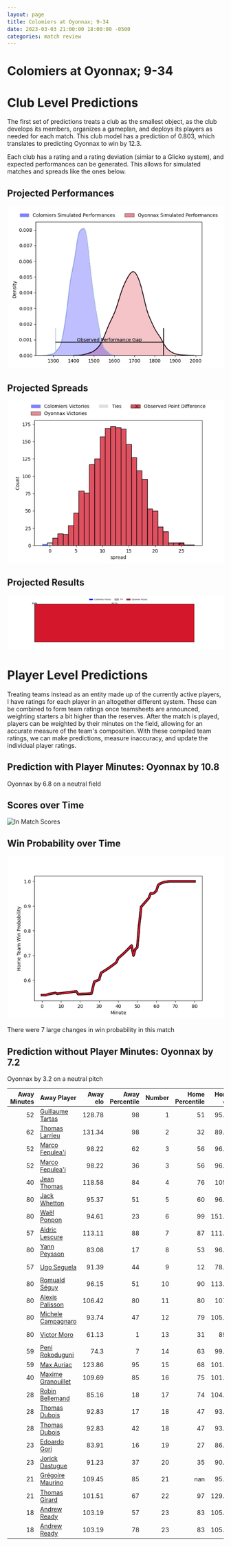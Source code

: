```yaml
---  
layout: page  
title: Colomiers at Oyonnax; 9-34  
date: 2023-03-03 21:00:00 18:00:00 -0500  
categories: match review  
---
```

# Colomiers at Oyonnax; 9-34

# Club Level Predictions


The first set of predictions treats a club as the smallest object, as the club develops its members, organizes a gameplan, and deploys its players as needed for each match. This club model has a prediction of 0.803, which translates to predicting Oyonnax to win by 12.3.

Each club has a rating and a rating deviation (simiar to a Glicko system), and expected performances can be generated. This allows for simulated matches and spreads like the ones below.
## Projected Performances


![Projected Performances](plots/performances_2023-03-03-Oyonnax-Colomiers.png)
## Projected Spreads


![Projected Spreads](plots/spreads_2023-03-03-Oyonnax-Colomiers.png)
## Projected Results


![Projected Results](plots/resultbar_2023-03-03-Oyonnax-Colomiers.png)
# Player Level Predictions


Treating teams instead as an entity made up of the currently active players, I have ratings for each player in an altogether different system. These can be combined to form team ratings once teamsheets are announced, weighting starters a bit higher than the reserves. After the match is played, players can be weighted by their minutes on the field, allowing for an accurate measure of the team's composition. With these compiled team ratings, we can make predictions, measure inaccuracy, and update the individual player ratings.
## Prediction with Player Minutes: Oyonnax by 10.8


Oyonnax by 6.8 on a neutral field
## Scores over Time


![In Match Scores](plots/recap_scores_2023-03-03-Oyonnax-Colomiers.png)
## Win Probability over Time


![In Match Predictions](plots/recap_prob_2023-03-03-Oyonnax-Colomiers.png)

There were 7 large changes in win probability in this match
## Prediction without Player Minutes: Oyonnax by 7.2


Oyonnax by 3.2 on a neutral pitch



|   Away Minutes | Away Player                                                         |   Away elo |   Away Percentile |   Number |   Home Percentile |   Home elo | Home Player                                                           |   Home Minutes |
|---------------:|:--------------------------------------------------------------------|-----------:|------------------:|---------:|------------------:|-----------:|:----------------------------------------------------------------------|---------------:|
|             52 | [Guillaume Tartas](..//playerfiles//GuillaumeTartas_cleaned.md)     |     128.78 |                98 |        1 |                51 |      95.11 | [Tommy Raynaud](..//playerfiles//TommyRaynaud_cleaned.md)             |             64 |
|             62 | [Thomas Larrieu](..//playerfiles//ThomasLarrieu_cleaned.md)         |     131.34 |                98 |        2 |                32 |      89.54 | [Teddy Durand](..//playerfiles//TeddyDurand_cleaned.md)               |             49 |
|             52 | [Marco Fepulea'i](..//playerfiles//MarcoFepulea'i_cleaned.md)       |      98.22 |                62 |        3 |                56 |      96.83 | [Thomas Laclayat](..//playerfiles//ThomasLaclayat_cleaned.md)         |             49 |
|             52 | [Marco Fepulea'i](..//playerfiles//MarcoFepulea'i_cleaned.md)       |      98.22 |                36 |        3 |                56 |      96.83 | [Thomas Laclayat](..//playerfiles//ThomasLaclayat_cleaned.md)         |             49 |
|             40 | [Jean Thomas](..//playerfiles//JeanThomas_cleaned.md)               |     118.58 |                84 |        4 |                76 |     105.1  | [Phoenix Battye](..//playerfiles//PhoenixBattye_cleaned.md)           |             62 |
|             80 | [Jack Whetton](..//playerfiles//JackWhetton_cleaned.md)             |      95.37 |                51 |        5 |                60 |      96.85 | [Hugo Fabregue](..//playerfiles//HugoFabregue_cleaned.md)             |             49 |
|             80 | [Waël Ponpon](..//playerfiles//WaëlPonpon_cleaned.md)               |      94.61 |                23 |        6 |                99 |     151.79 | [Kevin Lebreton](..//playerfiles//KevinLebreton_cleaned.md)           |             80 |
|             57 | [Aldric Lescure](..//playerfiles//AldricLescure_cleaned.md)         |     113.11 |                88 |        7 |                87 |     111.51 | [Loïc Credoz](..//playerfiles//LoïcCredoz_cleaned.md)                 |             58 |
|             80 | [Yann Peysson](..//playerfiles//YannPeysson_cleaned.md)             |      83.08 |                17 |        8 |                53 |      96.24 | [Rory Grice](..//playerfiles//RoryGrice_cleaned.md)                   |             80 |
|             57 | [Ugo Seguela](..//playerfiles//UgoSeguela_cleaned.md)               |      91.39 |                44 |        9 |                12 |      78.44 | [Ilan El Khattabi](..//playerfiles//IlanElKhattabi_cleaned.md)        |             68 |
|             80 | [Romuald Séguy](..//playerfiles//RomualdSéguy_cleaned.md)           |      96.15 |                51 |       10 |                90 |     113.72 | [Justin Bouraux](..//playerfiles//JustinBouraux_cleaned.md)           |             80 |
|             80 | [Alexis Palisson](..//playerfiles//AlexisPalisson_cleaned.md)       |     106.42 |                80 |       11 |                80 |     107.7  | [Aurelien Callandret](..//playerfiles//AurelienCallandret_cleaned.md) |             80 |
|             80 | [Michele Campagnaro](..//playerfiles//MicheleCampagnaro_cleaned.md) |      93.74 |                47 |       12 |                79 |     105.74 | [Théo Millet](..//playerfiles//ThéoMillet_cleaned.md)                 |             80 |
|             80 | [Victor Moro](..//playerfiles//VictorMoro_cleaned.md)               |      61.13 |                 1 |       13 |                31 |      89.1  | [Florian Vialelle](..//playerfiles//FlorianVialelle_cleaned.md)       |             80 |
|             59 | [Peni Rokoduguni](..//playerfiles//PeniRokoduguni_cleaned.md)       |      74.3  |                 7 |       14 |                63 |      99.55 | [Joe Ravouvou](..//playerfiles//JoeRavouvou_cleaned.md)               |             64 |
|             59 | [Max Auriac](..//playerfiles//MaxAuriac_cleaned.md)                 |     123.86 |                95 |       15 |                68 |     101.93 | [Tony Ensor](..//playerfiles//TonyEnsor_cleaned.md)                   |             80 |
|             40 | [Maxime Granouillet](..//playerfiles//MaximeGranouillet_cleaned.md) |     109.69 |                85 |       16 |                75 |     101.81 | [Thibault Berthaud](..//playerfiles//ThibaultBerthaud_cleaned.md)     |             31 |
|             28 | [Robin Bellemand](..//playerfiles//RobinBellemand_cleaned.md)       |      85.16 |                18 |       17 |                74 |     104.27 | [Steve Mafi](..//playerfiles//SteveMafi_cleaned.md)                   |             31 |
|             28 | [Thomas Dubois](..//playerfiles//ThomasDubois_cleaned.md)           |      92.83 |                17 |       18 |                47 |      93.37 | [Manu Leiataua](..//playerfiles//ManuLeiataua_cleaned.md)             |             31 |
|             28 | [Thomas Dubois](..//playerfiles//ThomasDubois_cleaned.md)           |      92.83 |                42 |       18 |                47 |      93.37 | [Manu Leiataua](..//playerfiles//ManuLeiataua_cleaned.md)             |             31 |
|             23 | [Edoardo Gori](..//playerfiles//EdoardoGori_cleaned.md)             |      83.91 |                16 |       19 |                27 |      86.66 | [Luke Hamilton](..//playerfiles//LukeHamilton_cleaned.md)             |             22 |
|             23 | [Jorick Dastugue](..//playerfiles//JorickDastugue_cleaned.md)       |      91.23 |                37 |       20 |                35 |      90.48 | [Victor Lebas](..//playerfiles//VictorLebas_cleaned.md)               |             18 |
|             21 | [Grégoire Maurino](..//playerfiles//GrégoireMaurino_cleaned.md)     |     109.45 |                85 |       21 |               nan |      95.12 | [Irakli Mirtskhulava](..//playerfiles//IrakliMirtskhulava_cleaned.md) |             16 |
|             21 | [Thomas Girard](..//playerfiles//ThomasGirard_cleaned.md)           |     101.51 |                67 |       22 |                97 |     129.53 | [Jules Soulan](..//playerfiles//JulesSoulan_cleaned.md)               |             16 |
|             18 | [Andrew Ready](..//playerfiles//AndrewReady_cleaned.md)             |     103.19 |                57 |       23 |                83 |     105.84 | [Yvan David](..//playerfiles//YvanDavid_cleaned.md)                   |             12 |
|             18 | [Andrew Ready](..//playerfiles//AndrewReady_cleaned.md)             |     103.19 |                78 |       23 |                83 |     105.84 | [Yvan David](..//playerfiles//YvanDavid_cleaned.md)                   |             12 |

